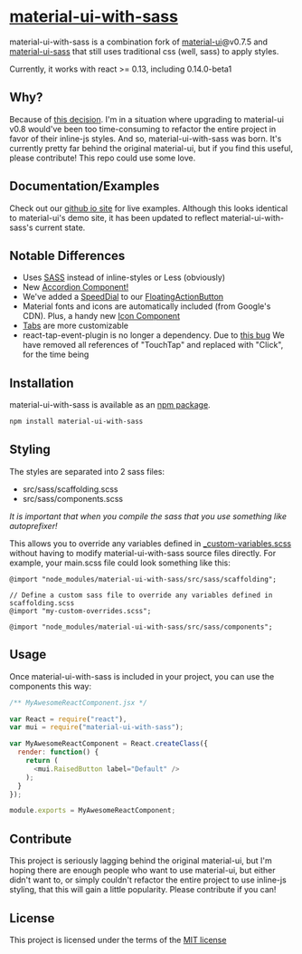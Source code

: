 # [material-ui-with-sass](http://sarink.github.io/material-ui-with-sass)

material-ui-with-sass is a combination fork of [material-ui](https://github.com/callemall/material-ui)@v0.7.5 and [material-ui-sass](https://github.com/gpbl/material-ui-sass) that still uses traditional css (well, sass) to apply styles.

Currently, it works with react >= 0.13, including 0.14.0-beta1

## Why?
Because of [this decision](https://github.com/callemall/material-ui/issues/30).
I'm in a situation where upgrading to material-ui v0.8 would've been too time-consuming to refactor the entire project in favor of their inline-js styles. And so, material-ui-with-sass was born. It's currently pretty far behind the original material-ui, but if you find this useful, please contribute! This repo could use some love.

## Documentation/Examples
Check out our [github io site](http://sarink.github.io/material-ui-with-sass) for live examples. Although this looks identical to material-ui's demo site, it has been updated to reflect material-ui-with-sass's current state.

## Notable Differences
* Uses [SASS](http://sass-lang.com) instead of inline-styles or Less (obviously)
* New [Accordion Component!](http://sarink.github.io/material-ui-with-sass/#/components/accordion)
* We've added a [SpeedDial](http://www.google.com/design/spec/components/buttons-floating-action-button.html#buttons-floating-action-button-transitions) to our [FloatingActionButton](http://sarink.github.io/material-ui-with-sass/#/components/buttons)
* Material fonts and icons are automatically included (from Google's CDN). Plus, a handy new [Icon Component](http://sarink.github.io/material-ui-with-sass/#/components/icons)
* [Tabs](http://sarink.github.io/material-ui-with-sass/#/components/tabs) are more customizable
* react-tap-event-plugin is no longer a dependency. Due to [this bug](https://github.com/zilverline/react-tap-event-plugin/issues/22) We have removed all references of "TouchTap" and replaced with "Click", for the time being

## Installation
material-ui-with-sass is available as an [npm package](https://www.npmjs.org/package/material-ui-with-sass).
```sh
npm install material-ui-with-sass
```

## Styling
The styles are separated into 2 sass files:
* src/sass/scaffolding.scss
* src/sass/components.scss

*It is important that when you compile the sass that you use something like autoprefixer!*

This allows you to override any variables defined in [_custom-variables.scss](https://github.com/sarink/material-ui-with-sass/blob/master/src/sass/variables/_custom-variables.scss) without having to modify material-ui-with-sass source files directly. For example, your main.scss file could look something like this:
```less
@import "node_modules/material-ui-with-sass/src/sass/scaffolding";

// Define a custom sass file to override any variables defined in scaffolding.scss
@import "my-custom-overrides.scss";

@import "node_modules/material-ui-with-sass/src/sass/components";
```

## Usage
Once material-ui-with-sass is included in your project, you can use the components this way:
```js
/** MyAwesomeReactComponent.jsx */

var React = require("react"),
var mui = require("material-ui-with-sass");

var MyAwesomeReactComponent = React.createClass({
  render: function() {
    return (
      <mui.RaisedButton label="Default" />
    );
  }
});

module.exports = MyAwesomeReactComponent;
```

## Contribute
This project is seriously lagging behind the original material-ui, but I'm hoping there are enough people who want to use material-ui, but either didn't want to, or simply couldn't refactor the entire project to use inline-js styling, that this will gain a little popularity.
Please contribute if you can!

## License
This project is licensed under the terms of the [MIT license](https://github.com/sarink/material-ui-with-sass/blob/master/LICENSE)
